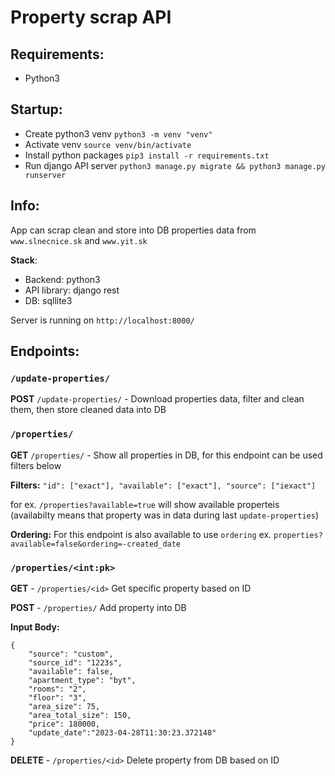 # Property scrap API

## Requirements:
- Python3
## Startup:
- Create python3 venv `python3 -m venv "venv"`
- Activate venv `source venv/bin/activate`
- Install python packages `pip3 install -r requirements.txt`
- Run django API server `python3 manage.py migrate && python3 manage.py runserver`


## Info:
App can scrap clean and store into DB properties data from `www.slnecnice.sk` and `www.yit.sk` 

**Stack**:
- Backend: python3
- API library: django rest
- DB: sqllite3

Server is running on `http://localhost:8000/`

## Endpoints:

### `/update-properties/`
**POST** `/update-properties/` - Download properties data, filter and clean them, then store cleaned data into DB

### `/properties/`
**GET** `/properties/` - Show all properties in DB, for this endpoint can be used filters below


**Filters:**
`"id": ["exact"], "available": ["exact"], "source": ["iexact"]`

for ex. 
`/properties?available=true` will show available properteis (availabilty means that property was in data during last `update-properties`)

**Ordering:** For this endpoint is also available to use `ordering` ex. `properties?available=false&ordering=-created_date`


### `/properties/<int:pk>`
**GET** - `/properties/<id>` Get specific property based on ID

**POST** - `/properties/` Add property into DB

**Input Body:** 
```
{
    "source": "custom",
    "source_id": "1223s",
    "available": false,
    "apartment_type": "byt",
    "rooms": "2",
    "floor": "3",
    "area_size": 75,
    "area_total_size": 150,
    "price": 180000,
    "update_date":"2023-04-28T11:30:23.372148"
}
```
**DELETE** - `/properties/<id>` Delete property from DB based on ID


